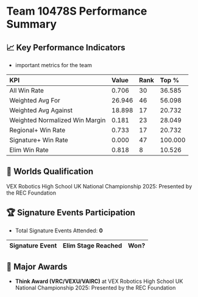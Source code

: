 # Team 10478S Performance Summary

## 📈 Key Performance Indicators
- important metrics for the team

| KPI | Value | Rank | Top % |
|:---|:-----|:----|:-----|
| All Win Rate | 0.706 | 30 | 36.585 |
| Weighted Avg For | 26.946 | 46 | 56.098 |
| Weighted Avg Against | 18.898 | 17 | 20.732 |
| Weighted Normalized Win Margin | 0.181 | 23 | 28.049 |
| Regional+ Win Rate | 0.733 | 17 | 20.732 |
| Signature+ Win Rate | 0.000 | 47 | 100.000 |
| Elim Win Rate | 0.818 | 8 | 10.526 |


## 🎯 Worlds Qualification
VEX Robotics High School UK National Championship 2025: Presented by the REC Foundation

## 🏆 Signature Events Participation
- Total Signature Events Attended: **0**

| Signature Event | Elim Stage Reached | Won? |
|:----------------|:-------------------|:----|


## 🥇 Major Awards
- **Think Award (VRC/VEXU/VAIRC)** at VEX Robotics High School UK National Championship 2025: Presented by the REC Foundation

